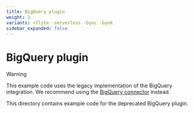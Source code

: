 ```yaml
---
title: BigQuery plugin
weight: 1
variants: +flyte -serverless -byoc -byok
sidebar_expanded: false
---
```


# BigQuery plugin

> [!WARNING]
> This example code uses the legacy implementation of the BigQuery integration. We recommend using the [BigQuery connector](../../connectors/bigquery-connector/_index) instead.

This directory contains example code for the deprecated BigQuery plugin.
